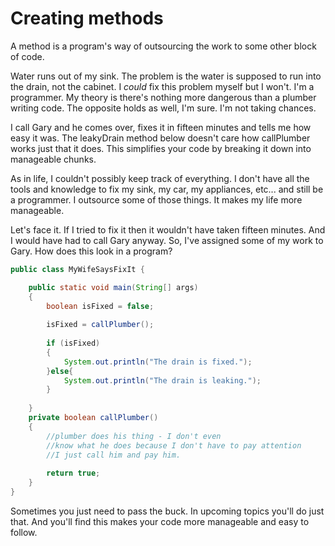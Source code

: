 # Creating methods
A method is a program's way of outsourcing the work to some other block of code. 

Water runs out of my sink. The problem is the water is supposed to run into the drain, not the cabinet. I *could* fix this problem myself but I won't. I'm a programmer. My theory is there's nothing more dangerous than a plumber writing code. The opposite holds as well, I'm sure. I'm not taking chances. 

I call Gary and he comes over, fixes it in fifteen minutes and tells me how easy it was. The leakyDrain method below doesn't care how callPlumber works just that it does. This simplifies your code by breaking it down into manageable chunks. 

As in life, I couldn't possibly keep track of everything. I don't have all the tools and knowledge to fix my sink, my car, my appliances, etc... and still be a programmer. I outsource some of those things. It makes my life more manageable.

Let's face it. If I tried to fix it then it wouldn't have taken fifteen minutes. And I would have had to call Gary anyway. So, I've assigned some of my work to Gary. How does this look in a program?

```java 
public class MyWifeSaysFixIt {

	public static void main(String[] args) 
	{
		boolean isFixed = false;
		
		isFixed = callPlumber();
		
		if (isFixed)
		{
			System.out.println("The drain is fixed.");
		}else{
			System.out.println("The drain is leaking.");
		}
		
	}
	private boolean callPlumber()
	{
		//plumber does his thing - I don't even
		//know what he does because I don't have to pay attention
		//I just call him and pay him.
		
		return true;
	}
}
```

Sometimes you just need to pass the buck. In upcoming topics you'll do just that. And you'll find this makes your code more manageable and easy to follow.
